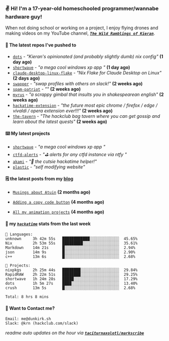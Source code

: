 ### ✌️ Hi! I'm a 17-year-old homeschooled programmer/wannabe hardware guy!

When not doing school or working on a project, I enjoy flying drones and making videos on my YouTube channel, [**_`The Wild Ramblings of Kieran`_**](https://youtube.com/@kieran.rambles).

#### 👷 The latest repos I've pushed to

- [`dots`](https://github.com/taciturnaxolotl/dots) - _"Kieran's opinionated (and probably slightly dumb) nix config"_ **(1 day ago)**
- [`shortwave`](https://github.com/taciturnaxolotl/shortwave) - _"a mega cool windows xp app "_ **(1 day ago)**
- [`claude-desktop-linux-flake`](https://github.com/k3d3/claude-desktop-linux-flake) - _"Nix Flake for Claude Desktop on Linux"_ **(2 days ago)**
- [`swapper`](https://github.com/taciturnaxolotl/swapper) - _"swap profiles with others on slack!"_ **(2 weeks ago)**
- [`spam-patriot`](https://github.com/taciturnaxolotl/spam-patriot) - _""_ **(2 weeks ago)**
- [`myrus`](https://github.com/taciturnaxolotl/myrus) - _"a scrappy gimbal that insults you in shakespearean english"_ **(2 weeks ago)**
- [`hackatime-extension`](https://github.com/taciturnaxolotl/hackatime-extension) - _"the future most epic chrome / firefox / edge / vivaldi / opera extension ever!!!"_ **(2 weeks ago)**
- [`the-tavern`](https://github.com/taciturnaxolotl/the-tavern) - _"The hackclub bag tavern where you can get gossip and learn about the latest quests"_ **(2 weeks ago)**

#### ⌨️ My latest projects

- [`shortwave`](https://github.com/taciturnaxolotl/shortwave) - _"a mega cool windows xp app "_
- [`ctfd-alerts`](https://github.com/taciturnaxolotl/ctfd-alerts) - _"⛳ alerts for any ctfd instance via ntfy "_
- [`akami`](https://github.com/taciturnaxolotl/akami) - _"🌷 the cutsie hackatime helper!"_
- [`plastic`](https://github.com/taciturnaxolotl/plastic) - _"self modifying website"_

#### 🗒️ the latest posts from my [blog](https://dunkirk.sh)

- [`Musings about Atuin`](https://dunkirk.sh/blog/atuin/) **(2 months ago)**

- [`Adding a copy code button`](https://dunkirk.sh/blog/adding-a-copy-button/) **(4 months ago)**

- [`All my animation projects`](https://dunkirk.sh/blog/my-animations/) **(4 months ago)**



#### 📡 my [_`hackatime`_](https://waka.hackclub.com) stats from the last week

```text
💾 Languages:
unknown     3h 42m 55s   ████████████░░░░░░░░░░░░░  45.65%
Nix         2h 53m 55s   █████████░░░░░░░░░░░░░░░░  35.61%
Markdown    14m 21s      █░░░░░░░░░░░░░░░░░░░░░░░░  2.94%
json        14m 9s       █░░░░░░░░░░░░░░░░░░░░░░░░  2.90%
c++         13m 6s       █░░░░░░░░░░░░░░░░░░░░░░░░  2.68%

💼 Projects:
nixpkgs     2h 25m 44s   ████████░░░░░░░░░░░░░░░░░  29.84%
RapidRAW    2h 22m 51s   ████████░░░░░░░░░░░░░░░░░  29.25%
shortwave   1h 24m 28s   █████░░░░░░░░░░░░░░░░░░░░  17.29%
dots        1h 5m 27s    ████░░░░░░░░░░░░░░░░░░░░░  13.40%
crush       13m 5s       █░░░░░░░░░░░░░░░░░░░░░░░░  2.68%

Total: 8 hrs 8 mins
```

#### 📮 Want to Contact me?

```text
Email: me@dunkirk.sh
Slack: @krn (hackclub.com/slack)
```

_readme auto updates on the hour via [**`taciturnaxolotl/markscribe`**](https://github.com/taciturnaxolotl/markscribe)_
